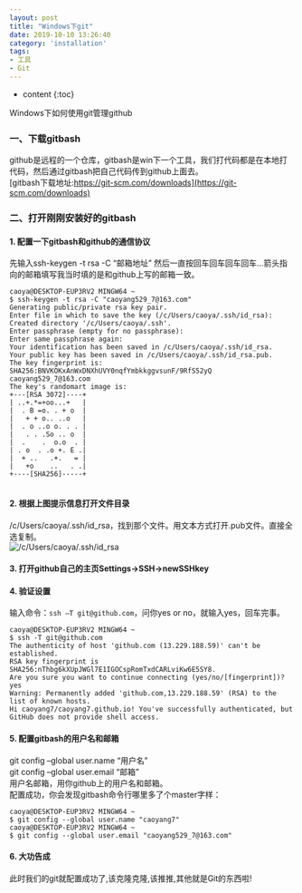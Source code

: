 ```yaml
---
layout: post
title: "Windows下git"
date: 2019-10-10 13:26:40
category: 'installation'
tags:
- 工具
- Git
---
```

* content
{:toc}

Windows下如何使用git管理github
















### 一、下载gitbash
github是远程的一个仓库，gitbash是win下一个工具，我们打代码都是在本地打代码，然后通过gitbash把自己代码传到github上面去。  
[gitbash下载地址:https://git-scm.com/downloads](https://git-scm.com/downloads)  

### 二、打开刚刚安装好的gitbash
#### 1. 配置一下gitbash和github的通信协议  
先输入ssh-keygen -t rsa -C “邮箱地址” 然后一直按回车回车回车回车...箭头指向的邮箱填写我当时填的是和github上写的邮箱一致。

```
caoya@DESKTOP-EUP3RV2 MINGW64 ~
$ ssh-keygen -t rsa -C "caoyang529_7@163.com"
Generating public/private rsa key pair.
Enter file in which to save the key (/c/Users/caoya/.ssh/id_rsa):
Created directory '/c/Users/caoya/.ssh'.
Enter passphrase (empty for no passphrase):
Enter same passphrase again:
Your identification has been saved in /c/Users/caoya/.ssh/id_rsa.
Your public key has been saved in /c/Users/caoya/.ssh/id_rsa.pub.
The key fingerprint is:
SHA256:BNVKOKxAnWxDNXhUVY0nqfYmbkkggvsunF/9RfS52yQ caoyang529_7@163.com
The key's randomart image is:
+---[RSA 3072]----+
| ..+.*=+oo...+   |
|  . B =o. . + o  |
|   + + o.. ..o   |
|  . o ..o o. . . |
|   . . .So .. o  |
|  .    .  o.o  . |
| . o  . .o +. E .|
|  + ..   .+.   = |
|   +o    ..   . .|
+----[SHA256]-----+
 
```

#### 2. 根据上图提示信息打开文件目录
/c/Users/caoya/.ssh/id_rsa，找到那个文件。用文本方式打开.pub文件。直接全选复制。  
![/c/Users/caoya/.ssh/id_rsa](https://img-blog.csdn.net/20170319144714095?watermark/2/text/aHR0cDovL2Jsb2cuY3Nkbi5uZXQvbHVvc2Fvc2Fv/font/5a6L5L2T/fontsize/400/fill/I0JBQkFCMA==/dissolve/70/gravity/SouthEast)  

#### 3. 打开github自己的主页Settings->SSH->newSSHkey  

#### 4. 验证设置
输入命令：`ssh –T git@github.com`，问你yes or no，就输入yes，回车完事。

```
caoya@DESKTOP-EUP3RV2 MINGW64 ~
$ ssh -T git@github.com
The authenticity of host 'github.com (13.229.188.59)' can't be established.
RSA key fingerprint is SHA256:nThbg6kXUpJWGl7E1IGOCspRomTxdCARLviKw6E5SY8.
Are you sure you want to continue connecting (yes/no/[fingerprint])? yes
Warning: Permanently added 'github.com,13.229.188.59' (RSA) to the list of known hosts.
Hi caoyang7/caoyang7.github.io! You've successfully authenticated, but GitHub does not provide shell access.
```

#### 5. 配置gitbash的用户名和邮箱  
git config –global user.name “用户名”  
git config –global user.email “邮箱”  
用户名邮箱，用你github上的用户名和邮箱。  
配置成功，你会发现gitbash命令行哪里多了个master字样：

```
caoya@DESKTOP-EUP3RV2 MINGW64 ~
$ git config --global user.name "caoyang7"
caoya@DESKTOP-EUP3RV2 MINGW64 ~
$ git config --global user.email "caoyang529_7@163.com"
```

#### 6. 大功告成  
此时我们的git就配置成功了,该克隆克隆,该推推,其他就是Git的东西啦!  

